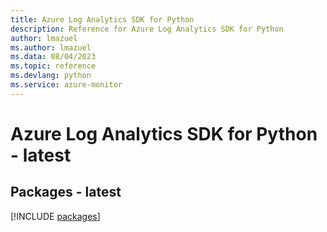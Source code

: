 ```yaml
---
title: Azure Log Analytics SDK for Python
description: Reference for Azure Log Analytics SDK for Python
author: lmazuel
ms.author: lmazuel
ms.data: 08/04/2023
ms.topic: reference
ms.devlang: python
ms.service: azure-monitor
---
```

# Azure Log Analytics SDK for Python - latest
## Packages - latest
[!INCLUDE [packages](log-analytics-index.md)]